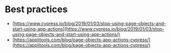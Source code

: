 # Best practices

* [https://www.cypress.io/blog/2019/01/03/stop-using-page-objects-and-start-using-app-actions](https://www.cypress.io/blog/2019/01/03/stop-using-page-objects-and-start-using-app-actions/)
* [https://applitools.com/blog/page-objects-app-actions-cypress/](https://applitools.com/blog/page-objects-app-actions-cypress/)

